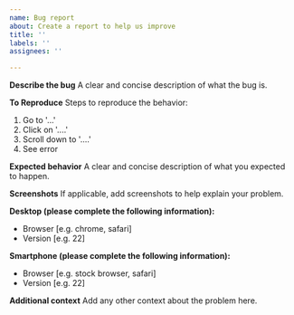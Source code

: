 ```yaml
---
name: Bug report
about: Create a report to help us improve
title: ''
labels: ''
assignees: ''

---
```


**Describe the bug**
A clear and concise description of what the bug is.

**To Reproduce**
Steps to reproduce the behavior:
1. Go to '...'
2. Click on '....'
3. Scroll down to '....'
4. See error

**Expected behavior**
A clear and concise description of what you expected to happen.

**Screenshots**
If applicable, add screenshots to help explain your problem.

**Desktop (please complete the following information):**

 - Browser [e.g. chrome, safari]
 - Version [e.g. 22]

**Smartphone (please complete the following information):**

 - Browser [e.g. stock browser, safari]
 - Version [e.g. 22]

**Additional context**
Add any other context about the problem here.
